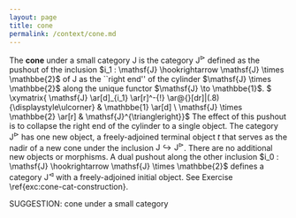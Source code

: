 ```yaml
---
layout: page
title: cone
permalink: /context/cone.md
---
```

The **cone** under a small category $\mathsf{J}$ is the category $\mathsf{J}^\triangleright$ defined as the pushout of the inclusion $i_1 : \mathsf{J} \hookrightarrow \mathsf{J} \times \mathbbe{2}$ of $\mathsf{J}$ as the ``right end'' of the cylinder $\mathsf{J} \times \mathbbe{2}$ along the unique functor $\mathsf{J} \to \mathbbe{1}$.
$ \xymatrix{ \mathsf{J} \ar[d]_{i_1} \ar[r]^-{!} \ar@{}[dr]|(.8){\displaystyle\ulcorner} & \mathbbe{1} \ar[d] \\ \mathsf{J} \times \mathbbe{2} \ar[r] & \mathsf{J}^{\triangleright}}$ The effect of this pushout is to collapse the right end of the cylinder to a single object. The category $\mathsf{J}^\triangleright$ has one new object, a freely-adjoined terminal object $t$ that serves as the nadir of a new cone under the inclusion $\mathsf{J} \hookrightarrow \mathsf{J}^{\triangleright}$. There are no additional new objects or morphisms. A dual pushout along the other inclusion $i_0 : \mathsf{J} \hookrightarrow \mathsf{J} \times \mathbbe{2}$ defines a category $\mathsf{J}^\triangleleft$ with a freely-adjoined initial object. See Exercise \ref{exc:cone-cat-construction}.

SUGGESTION: cone under a small category
